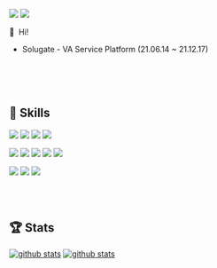 <!-- background: #193549-->
<p>
  <a href="https://ekgoddldi.tistory.com/" target="_blank"><img src="https://img.shields.io/badge/Blog-239120?style=flat-square&logo=GitHub%20Sponsors&logoColor=white"/></a>
  <a href="mailto:zerovirus96@gmail.com" target="_blank"><img src="https://img.shields.io/badge/zerovirus96@gmail.com-FF7800?style=flat-square&logo=Gmail&logoColor=white"/></a>
</p>


<p>
  👋&nbsp; Hi!
</p>
 
 * Solugate - VA Service Platform (21.06.14 ~ 21.12.17) <!-- virtual agent -->

<br/>
<br/>
<br/>

## 💪 Skills
<p>
  <img src="https://img.shields.io/badge/JavaScript-F7DF1E?style=flat-square&logo=JavaScript&logoColor=black"/>
  <img src="https://img.shields.io/badge/TypeScript-3178C6?style=flat-square&logo=TypeScript&logoColor=white"/>
  <img src="https://img.shields.io/badge/Java-007396?style=flat-square&logo=Java&logoColor=white"/>
  <img src="https://img.shields.io/badge/Python-3776AB?style=flat-square&logo=Python&logoColor=white"/> 
</p>
<p>
  <img src="https://img.shields.io/badge/Vue.js-4FC08D?style=flat-square&logo=Vue.js&logoColor=white"/>
  <img src="https://img.shields.io/badge/React-61DAFB?style=flat-square&logo=React&logoColor=black"/>
  <img src="https://img.shields.io/badge/Node.js-339933?style=flat-square&logo=Node.js&logoColor=fff"/>
  <img src="https://img.shields.io/badge/TensorFlow-FF6F00?style=flat-square&logo=TensorFlow&logoColor=fff"/>
  <img src="https://img.shields.io/badge/Spring-6DB33F?style=flat-square&logo=Spring&logoColor=fff"/>
</p>
<p>
  <img src="https://img.shields.io/badge/Docker-2496ED?style=flat-square&logo=Docker&logoColor=fff"/>
  <img src="https://img.shields.io/badge/Gitlab-FCA121?style=flat-square&logo=Gitlab&logoColor=fff"/>
  <img src="https://img.shields.io/badge/Github-181717?style=flat-square&logo=Github&logoColor=fff"/>
</p>

<br/>
<br/>

## 🏆 Stats
[![github stats](https://github-readme-stats.vercel.app/api?username=kimzerovirus&count_private=true&show_icons=true&hide_border=true&bg_color=00000000&title_color=ff9999&icon_color=ffe062&text_color=bebebe)](https://github.com/kimzerovirus)
[![github stats](https://github-readme-stats.vercel.app/api/top-langs?username=kimzerovirus&count_private=true&show_icons=true&hide_border=true&bg_color=00000000&title_color=ff9999&icon_color=ffe062&text_color=bebebe)](https://github.com/kimzerovirus)
